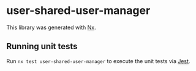 # user-shared-user-manager

This library was generated with [Nx](https://nx.dev).

## Running unit tests

Run `nx test user-shared-user-manager` to execute the unit tests via [Jest](https://jestjs.io).
